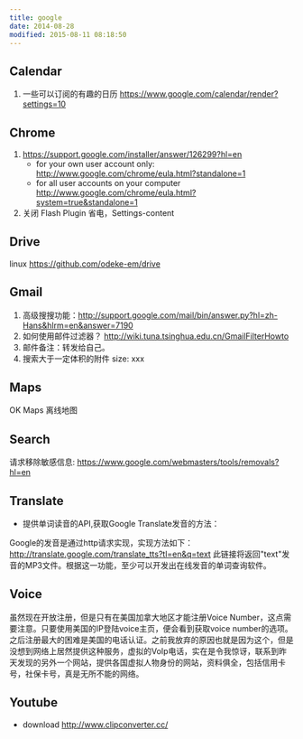 ```yaml
---
title: google
date: 2014-08-28
modified: 2015-08-11 08:18:50
---
```


## Calendar
1. 一些可以订阅的有趣的日历
   https://www.google.com/calendar/render?settings=10

## Chrome
1. https://support.google.com/installer/answer/126299?hl=en
    -  for your own user account only: <http://www.google.com/chrome/eula.html?standalone=1>
    -  for all user accounts on your computer <http://www.google.com/chrome/eula.html?system=true&standalone=1>
2. 关闭 Flash Plugin 省电，Settings-content

## Drive
linux <https://github.com/odeke-em/drive>


## Gmail
1. 高级搜搜功能：http://support.google.com/mail/bin/answer.py?hl=zh-Hans&hlrm=en&answer=7190
2. 如何使用邮件过滤器？ http://wiki.tuna.tsinghua.edu.cn/GmailFilterHowto
3. 邮件备注：转发给自己。
4. 搜索大于一定体积的附件 size: xxx

## Maps
OK Maps 离线地图

## Search
请求移除敏感信息: https://www.google.com/webmasters/tools/removals?hl=en

## Translate
- 提供单词读音的API,获取Google Translate发音的方法：

Google的发音是通过http请求实现，实现方法如下：
    http://translate.google.com/translate_tts?tl=en&q=text
此链接将返回"text"发音的MP3文件。根据这一功能，至少可以开发出在线发音的单词查询软件。

## Voice
虽然现在开放注册，但是只有在美国加拿大地区才能注册Voice Number，这点需要注意。只要使用美国的IP登陆voice主页，便会看到获取voice number的选项。之后注册最大的困难是美国的电话认证。之前我放弃的原因也就是因为这个，但是没想到网络上居然提供这种服务，虚拟的VoIp电话，实在是令我惊讶，联系到昨天发现的另外一个网站，提供各国虚拟人物身份的网站，资料俱全，包括信用卡号，社保卡号，真是无所不能的网络。


## Youtube
* download <http://www.clipconverter.cc/>



